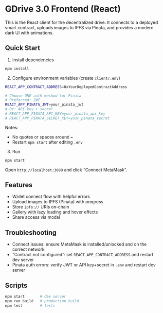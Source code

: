 # GDrive 3.0 Frontend (React)

This is the React client for the decentralized drive. It connects to a deployed smart contract, uploads images to IPFS via Pinata, and provides a modern dark UI with animations.

## Quick Start

1) Install dependencies
```bash
npm install
```

2) Configure environment variables (create `client/.env`)
```bash
REACT_APP_CONTRACT_ADDRESS=0xYourDeployedContractAddress

# Choose ONE auth method for Pinata
# Preferred: JWT
REACT_APP_PINATA_JWT=your_pinata_jwt
# Or: API key + secret
# REACT_APP_PINATA_API_KEY=your_pinata_api_key
# REACT_APP_PINATA_SECRET_KEY=your_pinata_secret
```
Notes:
- No quotes or spaces around `=`
- Restart `npm start` after editing `.env`

3) Run
```bash
npm start
```
Open `http://localhost:3000` and click “Connect MetaMask”.

## Features
- Wallet connect flow with helpful errors
- Upload images to IPFS (Pinata) with progress
- Store `ipfs://` URIs on-chain
- Gallery with lazy loading and hover effects
- Share access via modal

## Troubleshooting
- Connect issues: ensure MetaMask is installed/unlocked and on the correct network
- “Contract not configured”: set `REACT_APP_CONTRACT_ADDRESS` and restart dev server
- Pinata auth errors: verify JWT or API key+secret in `.env` and restart dev server

## Scripts
```bash
npm start       # dev server
npm run build   # production build
npm test        # tests
```
